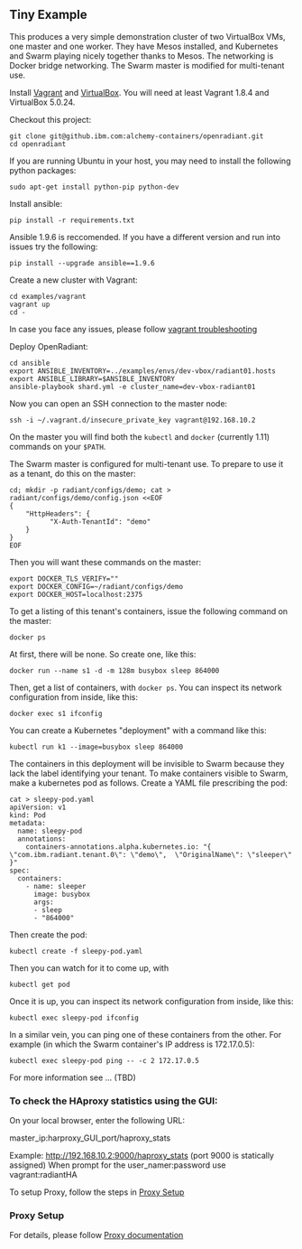 ## Tiny Example

This produces a very simple demonstration cluster of two VirtualBox
VMs, one master and one worker.  They have Mesos installed, and
Kubernetes and Swarm playing nicely together thanks to Mesos.  The
networking is Docker bridge networking.  The Swarm master is modified
for multi-tenant use.

Install [Vagrant](https://www.vagrantup.com/) and
[VirtualBox](https://www.virtualbox.org/wiki/Downloads). You will need
at least Vagrant 1.8.4 and VirtualBox 5.0.24.

Checkout this project:

```
git clone git@github.ibm.com:alchemy-containers/openradiant.git
cd openradiant
```

If you are running Ubuntu in your host, you may need to install the following
python packages:

```
sudo apt-get install python-pip python-dev
```

Install ansible:

```
pip install -r requirements.txt
```

Ansible 1.9.6 is reccomended. If you have a different version and run into issues
try the following:

```
pip install --upgrade ansible==1.9.6
```

Create a new cluster with Vagrant:

```
cd examples/vagrant
vagrant up
cd -
```
In case you face any issues, please follow [vagrant troubleshooting](vagrant/README.md)

Deploy OpenRadiant:

```
cd ansible
export ANSIBLE_INVENTORY=../examples/envs/dev-vbox/radiant01.hosts
export ANSIBLE_LIBRARY=$ANSIBLE_INVENTORY
ansible-playbook shard.yml -e cluster_name=dev-vbox-radiant01
```

Now you can open an SSH connection to the master node:
```
ssh -i ~/.vagrant.d/insecure_private_key vagrant@192.168.10.2
```

On the master you will find both the `kubectl` and `docker`
(currently 1.11) commands on your `$PATH`.

The Swarm master is configured for multi-tenant use.  To prepare to
use it as a tenant, do this on the master:
```
cd; mkdir -p radiant/configs/demo; cat > radiant/configs/demo/config.json <<EOF
{
    "HttpHeaders": {
          "X-Auth-TenantId": "demo"
    }
}
EOF
```

Then you will want these commands on the master:
```
export DOCKER_TLS_VERIFY=""
export DOCKER_CONFIG=~/radiant/configs/demo
export DOCKER_HOST=localhost:2375
```

To get a listing of this tenant's containers, issue the following command on the master:
```
docker ps
```
At first, there will be none.  So create one, like this:
```
docker run --name s1 -d -m 128m busybox sleep 864000
```

Then, get a list of containers, with `docker ps`.  You can inspect its network
configuration from inside, like this:
```
docker exec s1 ifconfig
```

You can create a Kubernetes "deployment" with a command like this:
```
kubectl run k1 --image=busybox sleep 864000
```

The containers in this deployment will be invisible to Swarm because
they lack the label identifying your tenant.  To make containers
visible to Swarm, make a kubernetes pod as follows.  Create a YAML
file prescribing the pod:
```
cat > sleepy-pod.yaml
apiVersion: v1
kind: Pod
metadata:
  name: sleepy-pod
  annotations:
    containers-annotations.alpha.kubernetes.io: "{ \"com.ibm.radiant.tenant.0\": \"demo\",  \"OriginalName\": \"sleeper\" }"
spec:
  containers:
    - name: sleeper
      image: busybox
      args:
      - sleep
      - "864000"
```

Then create the pod:
```
kubectl create -f sleepy-pod.yaml
```

Then you can watch for it to come up, with
```
kubectl get pod
```

Once it is up, you can inspect its network configuration from inside,
like this:
```
kubectl exec sleepy-pod ifconfig
```

In a similar vein, you can ping one of these containers from the
other.  For example (in which the Swarm container's IP address
is 172.17.0.5):
```
kubectl exec sleepy-pod ping -- -c 2 172.17.0.5
```
For more information see ... (TBD)

### To check the HAproxy statistics using the GUI:

On your local browser, enter the following URL:

master_ip:harproxy_GUI_port/haproxy_stats

Example:
http://192.168.10.2:9000/haproxy_stats (port 9000 is statically assigned)
When prompt for the user_namer:password  use  vagrant:radiantHA

To setup Proxy, follow the steps in [Proxy Setup](#proxy-setup)

### Proxy Setup
For details, please follow [Proxy documentation](../proxy/README.md)
